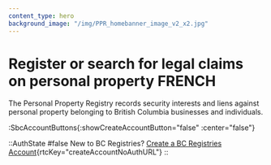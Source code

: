 ```yaml
---
content_type: hero
background_image: "/img/PPR_homebanner_image_v2_x2.jpg"
---
```


# Register or search for legal claims on personal property FRENCH

The Personal Property Registry records security interests and liens against personal property belonging to British Columbia businesses and individuals.

:SbcAccountButtons{:showCreateAccountButton="false" :center="false"}

::AuthState
#false
New to BC Registries? [Create a BC Registries Account](){rtcKey="createAccountNoAuthURL"}
::